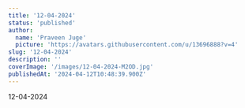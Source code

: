 ```yaml
---
title: '12-04-2024'
status: 'published'
author:
  name: 'Praveen Juge'
  picture: 'https://avatars.githubusercontent.com/u/13696888?v=4'
slug: '12-04-2024'
description: ''
coverImage: '/images/12-04-2024-M2OD.jpg'
publishedAt: '2024-04-12T10:48:39.900Z'
---
```


12-04-2024
